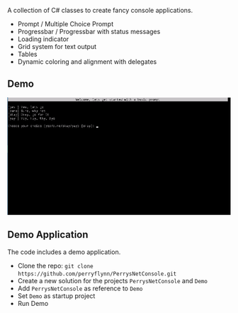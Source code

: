A collection of C# classes to create fancy console applications.

- Prompt / Multiple Choice Prompt
- Progressbar / Progressbar with status messages
- Loading indicator
- Grid system for text output
- Tables
- Dynamic coloring and alignment with delegates

## Demo

![Demo image](./doc/Demo-2017-09-18%2019-56.gif)

## Demo Application

The code includes a demo application.

- Clone the repo: `git clone https://github.com/perryflynn/PerrysNetConsole.git`
- Create a new solution for the projects `PerrysNetConsole` and `Demo`
- Add `PerrysNetConsole` as reference to `Demo`
- Set `Demo` as startup project
- Run Demo
